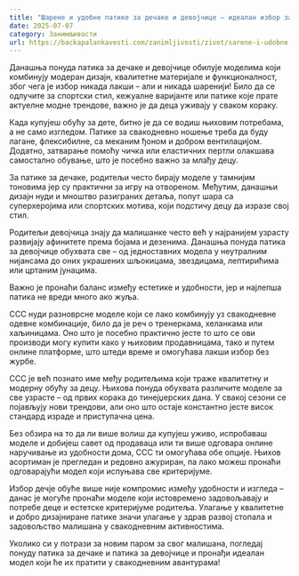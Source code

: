 ```yaml
---
title: "Шарене и удобне патике за дечаке и девојчице – идеалан избор за сваки дан"
date: 2025-07-07
category: Занимљивости
url: https://backapalankavesti.com/zanimljivosti/zivot/sarene-i-udobne-patike-za-decake-i-devojcice/
---
```


Данашња понуда патика за дечаке и девојчице обилује моделима који комбинују модеран дизајн, квалитетне материјале и функционалност, због чега је избор никада лакши – али и никада шаренији! Било да се одлучите за спортски стил, кежуалне варијанте или патике које прате актуелне модне трендове, важно је да деца уживају у сваком кораку.

Када купујеш обућу за дете, битно је да се водиш њиховим потребама, а не само изгледом. Патике за свакодневно ношење треба да буду лагане, флексибилне, са меканим ђоном и добром вентилацијом. Додатно, затварање помоћу чичка или еластичних пертли олакшава самостално обување, што је посебно важно за млађу децу.

За патике за дечаке, родитељи често бирају моделе у тамнијим тоновима јер су практични за игру на отвореном. Међутим, данашњи дизајн нуди и мноштво разиграних детаља, попут шара са суперхеројима или спортских мотива, који подстичу децу да изразе свој стил.

Родитељи девојчица знају да малишанке често већ у најранијем узрасту развијају афинитете према бојама и дезенима. Данашња понуда патика за девојчице обухвата све – од једноставних модела у неутралним нијансама до оних украшених шљокицама, звездицама, лептирићима или цртаним јунацима.

Важно је пронаћи баланс између естетике и удобности, јер и најлепша патика не вреди много ако жуља.

CCC нуди разноврсне моделе који се лако комбинују уз свакодневне одевне комбинације, било да је реч о тренеркама, хеланкама или хаљиницама. Оно што је посебно практично јесте то што се ови производи могу купити како у њиховим продавницама, тако и путем онлине платформе, што штеди време и омогућава лакши избор без журбе.

CCC је већ познато име међу родитељима који траже квалитетну и модерну обућу за децу. Њихова понуда обухвата различите моделе за све узрасте – од првих корака до тинејџерских дана. У свакој сезони се појављују нови трендови, али оно што остаје константно јесте висок стандард израде и приступачна цена.

Без обзира на то да ли више волиш да купујеш уживо, испробаваш моделе и добијеш савет од продаваца или ти више одговара онлине наручивање из удобности дома, CCC ти омогућава обе опције. Њихов асортиман је прегледан и редовно ажуриран, па лако можеш пронаћи одговарајући модел који испуњава све критеријуме.

Избор дечје обуће више није компромис између удобности и изгледа – данас је могуће пронаћи моделе који истовремено задовољавају и потребе деце и естетске критеријуме родитеља. Улагање у квалитетне и добро дизајниране патике значи улагање у здрав развој стопала и задовољство малишана у свакодневним активностима.

Уколико си у потрази за новим паром за свог малишана, погледај понуду патика за дечаке и патика за девојчице и пронађи идеалан модел који ће их пратити у свакодневним авантурама!
